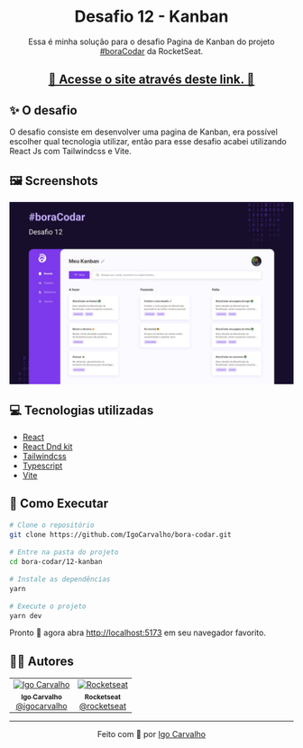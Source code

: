 <h1 align="center">Desafio 12 - Kanban</h1>

<p align="center">Essa é minha solução para o desafio Pagina de Kanban do projeto <a href="https://www.rocketseat.com.br/boracodar">#boraCodar</a> da RocketSeat.</p>

<h2 align="center">
  <a href="https://12-boracodar-kanban.netlify.app/">🔹 Acesse o site através deste link. 🔹</a>
</h2>

## :sparkles: O desafio

O desafio consiste em desenvolver uma pagina de Kanban, era possível escolher qual tecnologia utilizar, então para esse desafio acabei utilizando React Js com Tailwindcss e Vite.

## :framed_picture: Screenshots

![App Preview](./.github/preview.jpg)

## :computer: Tecnologias utilizadas

- [React](https://pt-br.reactjs.org/)
- [React Dnd kit](https://dndkit.com/)
- [Tailwindcss](https://tailwindcss.com/)
- [Typescript](https://www.typescriptlang.org/)
- [Vite](https://vitejs.dev/)

## :construction_worker: Como Executar

```bash
# Clone o repositório
git clone https://github.com/IgoCarvalho/bora-codar.git
```

```bash
# Entre na pasta do projeto
cd bora-codar/12-kanban
```

```bash
# Instale as dependências
yarn
```

```bash
# Execute o projeto
yarn dev
```

Pronto :tada: agora abra [http://localhost:5173](http://localhost:5173) em seu navegador favorito.

## :technologist: Autores

<table>
  <tr>
    <td align="center">
      <a href="https://github.com/IgoCarvalho">
        <img src="https://avatars.githubusercontent.com/u/42634011?v=4" width="100px;" alt="Igo Carvalho" />
        <br />
        <sub>
          <b>Igo Carvalho</b>
        </sub>
      </a>
      <br />
      <a href="https://www.linkedin.com/in/igocarvalho/" title="LinkedIn" target="_blank">@igocarvalho</a>
    </td>
    <td align="center">
      <a href="https://github.com/rocketseat/" target="_blank">
        <img src="https://avatars.githubusercontent.com/u/28929274?s=200&v=4" width="100px;" alt="Rocketseat" />
        <br>
        <sub>
          <b>Rocketseat</b>
        </sub>
      </a>
      <br />
      <a href="https://www.rocketseat.com.br/" title="Rocketseat Website" target="_blank">@rocketseat</a>
    </td>
  </tr>
</table>

---

<p align="center">
  Feito com 💜 por <a href="https://github.com/IgoCarvalho">Igo Carvalho</a>
</p>
